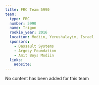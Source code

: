 ```yaml
---
title: FRC Team 5990
team:
  type: FRC
  number: 5990
  name: Trigon
  rookie_year: 2016
  location: Modiin, Yerushalayim, Israel
  sponsors:
    - Dassault Systems
    - Argosy Foundation
    - Amit Boys Modiin
  links:
    Website: 
---
```

No content has been added for this team